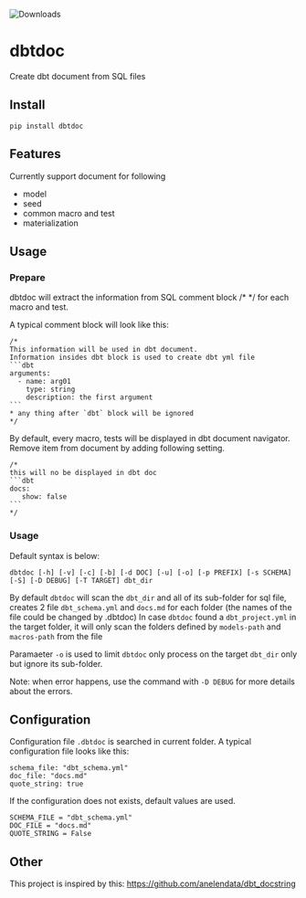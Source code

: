 ![Downloads](https://static.pepy.tech/badge/dbtdoc)


# dbtdoc
Create dbt document from SQL files

## Install
```
pip install dbtdoc
```



## Features
Currently support document for following
- model
- seed
- common macro and test
- materialization

## Usage

### Prepare
dbtdoc will extract the information from SQL comment block /* */ for each macro and test.

A typical comment block will look like this:

~~~
/*
This information will be used in dbt document.
Information insides dbt block is used to create dbt yml file 
```dbt
arguments:
  - name: arg01
    type: string
    description: the first argument
```
* any thing after `dbt` block will be ignored
*/
~~~

By default, every macro, tests will be displayed in dbt document navigator. 
Remove item from document by adding following setting.

~~~
/*
this will no be displayed in dbt doc
```dbt
docs:
   show: false
```
*/
~~~

### Usage
Default syntax is below: 
```
dbtdoc [-h] [-v] [-c] [-b] [-d DOC] [-u] [-o] [-p PREFIX] [-s SCHEMA] [-S] [-D DEBUG] [-T TARGET] dbt_dir
```

By default `dbtdoc` will scan the `dbt_dir` and all of its sub-folder for sql file, creates 2 file `dbt_schema.yml` and `docs.md` for each folder (the names of the file could be changed by .dbtdoc)
In case `dbtdoc` found a `dbt_project.yml` in the target folder, it will only scan the folders defined by `models-path` and `macros-path` from the file

Paramaeter `-o` is used to limit `dbtdoc` only process on the target `dbt_dir` only but ignore its sub-folder.

Note: when error happens, use the command with `-D DEBUG` for more details about the errors.


## Configuration
Configuration file `.dbtdoc` is searched in current folder. A typical configuration file looks like this:
```.dbtdoc
schema_file: "dbt_schema.yml"
doc_file: "docs.md"
quote_string: true
```

If the configuration does not exists, default values are used.
```
SCHEMA_FILE = "dbt_schema.yml"
DOC_FILE = "docs.md"
QUOTE_STRING = False
```

## Other
This project is inspired by this: https://github.com/anelendata/dbt_docstring
